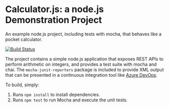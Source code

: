 Calculator.js: a node.js Demonstration Project
==============================================
An example node.js project, including tests with mocha, that behaves like
a pocket calculator.

[![Build Status](https://alexchen7022.visualstudio.com/AlexTest/_apis/build/status/alexchen7022.calculator?branchName=master)](https://alexchen7022.visualstudio.com/AlexTest/_apis/build/status/alexchen7022.calculator?branchName=master)

The project contains a simple node.js application that exposes REST APIs
to perform arithmetic on integers, and provides a test suite with mocha
and chai.  The `mocha-junit-reporters` package is included to provide XML
output that can be presented in a continuous integration tool like
[Azure DevOps](https://azure.com/devops).

To build, simply:

1. Runs `npm install` to install dependencies.
2. Runs `npm test` to run Mocha and execute the unit tests.

